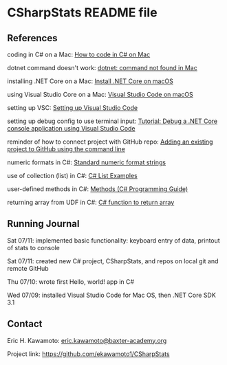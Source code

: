 # CSharpStats README file

## References

coding in C# on a Mac: [How to code in C# on Mac](https://www.macworld.co.uk/how-to/mac-software/code-c-sharp-mac-3640347/) 

dotnet command doesn't work: [dotnet: command not found in Mac](https://stackoverflow.com/questions/53030531/dotnet-command-not-found-in-mac)

installing .NET Core on a Mac: [Install .NET Core on macOS](https://docs.microsoft.com/en-us/dotnet/core/install/macos?tabs=netcore2x#dependencies)

using Visual Studio Core on a Mac: [Visual Studio Code on macOS](https://code.visualstudio.com/docs/setup/mac) 

setting up VSC: [Setting up Visual Studio Code](https://code.visualstudio.com/docs/setup/setup-overview)

setting up debug config to use terminal input: [Tutorial: Debug a .NET Core console application using Visual Studio Code](https://github.com/dotnet/docs/blob/master/docs/core/tutorials/debugging-with-visual-studio-code.md)

reminder of how to connect project with GitHub repo: [Adding an existing project to GitHub using the command line](https://docs.github.com/en/github/importing-your-projects-to-github/adding-an-existing-project-to-github-using-the-command-line)

numeric formats in C#: [Standard numeric format strings](https://docs.microsoft.com/en-us/dotnet/standard/base-types/standard-numeric-format-strings)

use of collection (list) in C#: [C# List Examples](https://www.dotnetperls.com/list)

user-defined methods in C#: [Methods (C# Programming Guide)](https://docs.microsoft.com/en-us/dotnet/csharp/programming-guide/classes-and-structs/methods)

returning array from UDF in C#: [C# function to return array](https://stackoverflow.com/questions/5416980/c-sharp-function-to-return-array)

## Running Journal

Sat 07/11: implemented basic functionality: keyboard entry of data, printout of stats to console

Sat 07/11: created new C# project, CSharpStats, and repos on local git and remote GitHub

Thu 07/10: wrote first Hello, world! app in C#

Wed 07/09: installed Visual Studio Code for Mac OS, then .NET Core SDK 3.1


## Contact

Eric H. Kawamoto: eric.kawamoto@baxter-academy.org

Project link: https://github.com/ekawamoto1/CSharpStats
